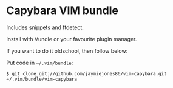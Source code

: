 Capybara VIM bundle
=====================

Includes snippets and ftdetect.

Install with Vundle or your favourite plugin manager.

If you want to do it oldschool, then follow below:

Put code in `~/.vim/bundle`:

    $ git clone git://github.com/jaymiejones86/vim-capybara.git ~/.vim/bundle/vim-capybara

